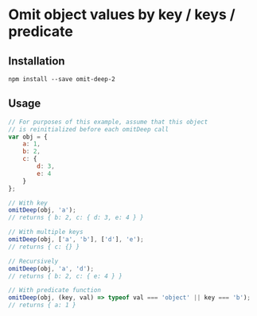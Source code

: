 
# Omit object values by key / keys / predicate

## Installation

```
npm install --save omit-deep-2
```

## Usage

``` javascript
// For purposes of this example, assume that this object 
// is reinitialized before each omitDeep call
var obj = {
    a: 1,
    b: 2,
    c: {
        d: 3,
        e: 4
    }
};

// With key
omitDeep(obj, 'a'); 
// returns { b: 2, c: { d: 3, e: 4 } }

// With multiple keys
omitDeep(obj, ['a', 'b'], ['d'], 'e'); 
// returns { c: {} }

// Recursively
omitDeep(obj, 'a', 'd'); 
// returns { b: 2, c: { e: 4 } }

// With predicate function
omitDeep(obj, (key, val) => typeof val === 'object' || key === 'b'); 
// returns { a: 1 }
```
